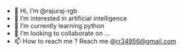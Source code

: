- 👋 Hi, I’m @rajuraj-rgb
- 👀 I’m interested in artificial intelligence
- 🌱 I’m currently learning python
- 💞️ I’m looking to collaborate on ...
- 📫 How to reach me ?
Reach me @rr34956@gmail.com
<!---
rajuraj-rgb/rajuraj-rgb is a ✨ special ✨ repository because its `README.md` (this file) appears on your GitHub profile.
You can click the Preview link to take a look at your changes.
--->
